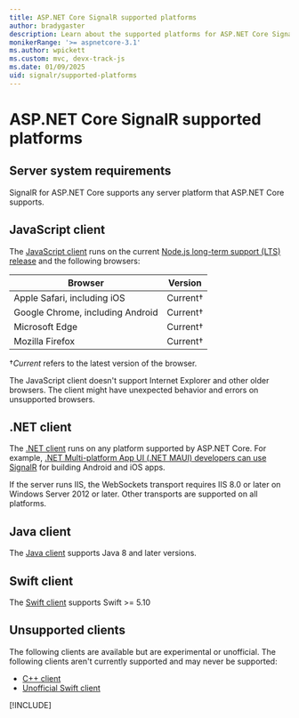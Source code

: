 ```yaml
---
title: ASP.NET Core SignalR supported platforms
author: bradygaster
description: Learn about the supported platforms for ASP.NET Core SignalR.
monikerRange: '>= aspnetcore-3.1'
ms.author: wpickett
ms.custom: mvc, devx-track-js
ms.date: 01/09/2025
uid: signalr/supported-platforms
---
```

# ASP.NET Core SignalR supported platforms

## Server system requirements

SignalR for ASP.NET Core supports any server platform that ASP.NET Core supports.

## JavaScript client

The [JavaScript client](xref:signalr/javascript-client) runs on the current [Node.js long-term support (LTS) release](https://nodejs.org/en/download) and the following browsers:

| Browser                          | Version         |
| -------------------------------- | --------------- |
| Apple Safari, including iOS      | Current&dagger; |
| Google Chrome, including Android | Current&dagger; |
| Microsoft Edge                   | Current&dagger; |
| Mozilla Firefox                  | Current&dagger; |

&dagger;*Current* refers to the latest version of the browser.

The JavaScript client doesn't support Internet Explorer and other older browsers. The client might have unexpected behavior and errors on unsupported browsers.

## .NET client

The [.NET client](xref:signalr/dotnet-client) runs on any platform supported by ASP.NET Core. For example, [.NET Multi-platform App UI (.NET MAUI) developers can use SignalR](https://github.com/aspnet/Announcements/issues/305) for building Android and iOS apps.

If the server runs IIS, the WebSockets transport requires IIS 8.0 or later on Windows Server 2012 or later. Other transports are supported on all platforms.

## Java client

The [Java client](xref:signalr/java-client) supports Java 8 and later versions.

## Swift client

The [Swift client](https://github.com/dotnet/signalr-client-swift) supports Swift >= 5.10

## Unsupported clients

The following clients are available but are experimental or unofficial. The following clients aren't currently supported and may never be supported:

* [C++ client](https://github.com/aspnet/SignalR-Client-Cpp)
* [Unofficial Swift client](https://github.com/moozzyk/SignalR-Client-Swift)

[!INCLUDE[](~/includes/SignalR/es6.md)]
